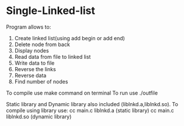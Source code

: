 # Single-Linked-list

Program allows to:
1. Create linked list(using add begin or add end)
2. Delete node from back
3. Display nodes
4. Read data from file to linked list
5. Write data to file
6. Reverse the links
7. Reverse data
8. Find number of nodes

To compile use make command on terminal
To run use ./outfile


Static library and Dynamic library also included (liblnkd.a,liblnkd.so).
To compile using library use:
  cc main.c liblnkd.a  (static library)
  cc main.c liblnkd.so (dynamic library)
